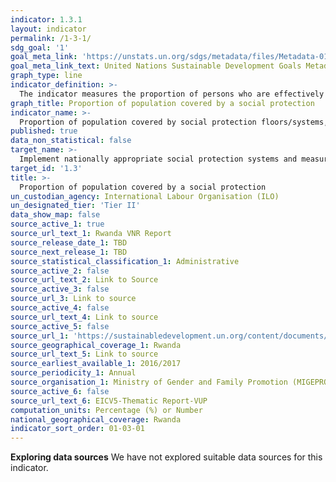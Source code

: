 ```yaml
---
indicator: 1.3.1
layout: indicator
permalink: /1-3-1/
sdg_goal: '1'
goal_meta_link: 'https://unstats.un.org/sdgs/metadata/files/Metadata-01-03-01a.pdf'
goal_meta_link_text: United Nations Sustainable Development Goals Metadata (pdf 894kB)
graph_type: line
indicator_definition: >- 
  The indicator measures the proportion of persons who are effectively covered by a social protection system. It includes the main components of social protection: child and maternity benefits, support for people without a job, benefits for persons with disabilities, victims of work injuries and older persons 
graph_title: Proportion of population covered by a social protection
indicator_name: >-
  Proportion of population covered by social protection floors/systems, by sex, distinguishing children, unemployed persons, older persons, persons with disabilities, pregnant women, newborns, work-injury victims and the poor and the vulnerable
published: true
data_non_statistical: false
target_name: >-
  Implement nationally appropriate social protection systems and measures for all, including floors, and by 2030 achieve substantial coverage of the poor and the vulnerable
target_id: '1.3'
title: >-
  Proportion of population covered by a social protection
un_custodian_agency: International Labour Organisation (ILO)
un_designated_tier: 'Tier II'
data_show_map: false
source_active_1: true
source_url_text_1: Rwanda VNR Report
source_release_date_1: TBD
source_next_release_1: TBD
source_statistical_classification_1: Administrative
source_active_2: false
source_url_text_2: Link to Source
source_active_3: false
source_url_3: Link to source
source_active_4: false
source_url_text_4: Link to source
source_active_5: false
source_url_1: 'https://sustainabledevelopment.un.org/content/documents/23432Rwanda_VNR_Document__Final.pdf'
source_geographical_coverage_1: Rwanda
source_url_text_5: Link to source
source_earliest_available_1: 2016/2017
source_periodicity_1: Annual
source_organisation_1: Ministry of Gender and Family Promotion (MIGEPROF), Ministry of Health (MOH), Ministry of Agriculture (MINAGRI), Ministry of Education (MINEDUC), National Institute of Statistics of Rwanda (NISR), Rwanda Social Security Board (RSSB), Ministry of Local Government (MINALOC)
source_active_6: false
source_url_text_6: EICV5-Thematic Report-VUP
computation_units: Percentage (%) or Number
national_geographical_coverage: Rwanda
indicator_sort_order: 01-03-01
---
```

**Exploring data sources**
We have not explored suitable data sources for this indicator.
